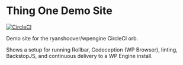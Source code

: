 # Thing One Demo Site

[![CircleCI](https://circleci.com/gh/ryanshoover/thingone/tree/master.svg?style=svg)](https://circleci.com/gh/ryanshoover/thingone/tree/master)

Demo site for the ryanshoover/wpengine CircleCI orb.

Shows a setup for running Rollbar, Codeception (WP Browser), linting, BackstopJS, and continuous delivery to a WP Engine install.
